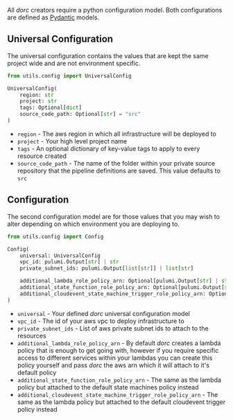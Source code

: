 All *dorc* creators require a python configuration model. Both configurations are defined as [Pydantic](https://pydantic.dev/) models.

## Universal Configuration

The universal configuration contains the values that are kept the same project wide and are not environment specific.

```python
from utils.config import UniversalConfig

UniversalConfig(
    region: str
    project: str
    tags: Optional[dict]
    source_code_path: Optional[str] = "src"
)
```

* `region` - The aws region in which all infrastructure will be deployed to
* `project` - Your high level project name
* `tags` - An optional dictionary of key-value tags to apply to every resource created
* `source_code_path` - The name of the folder within your private source repository that the pipeline definitions are saved. This value defaults to `src`

## Configuration

The second configuration model are for those values that you may wish to alter depending on which environment you are deploying to.

```python
from utils.config import Config

Config(
    universal: UniversalConfig
    vpc_id: pulumi.Output[str] | str
    private_subnet_ids: pulumi.Output[list[str]] | list[str]

    additional_lambda_role_policy_arn: Optional[pulumi.Output[str] | str]
    additional_state_function_role_policy_arn: Optional[pulumi.Output[str] | str]
    additional_cloudevent_state_machine_trigger_role_policy_arn: Optional[pulumi.Output[str] | str]
)
```

* `universal` - Your defined *dorc* universal configuration model
* `vpc_id` - The id of your aws vpc to deploy infrastructure to
* `private_subnet_ids` - List of aws private subnet ids to attach to the resources
* `additional_lambda_role_policy_arn` - By default *dorc* creates a lambda policy that is enough to get going with, however if you require specific access to different services within your lambdas you can create this policy yourself and pass *dorc* the aws arn which it will attach to it's default policy
* `additional_state_function_role_policy_arn` - The same as the lambda policy but attached to the default state machines policy instead
* `additional_cloudevent_state_machine_trigger_role_policy_arn` - The same as the lambda policy but attached to the default cloudevent trigger policy instead
